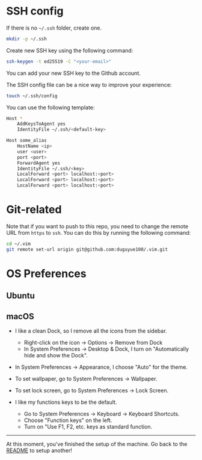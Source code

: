 # SSH config

If there is no `~/.ssh` folder, create one.
```bash
mkdir -p ~/.ssh
```

Create new SSH key using the following command:
```bash
ssh-keygen -t ed25519 -C "<your-email>"
```
You can add your new SSH key to the Github account.


The SSH config file can be a nice way to improve your experience:
```bash
touch ~/.ssh/config
```

You can use the following template:
```bash
Host *
    AddKeysToAgent yes
    IdentityFile ~/.ssh/<default-key>

Host some_alias
	HostName <ip>
	user <user>
    port <port>
	ForwardAgent yes
    IdentityFile ~/.ssh/<key>
    LocalForward <port> localhost:<port>
    LocalForward <port> localhost:<port>
    LocalForward <port> localhost:<port>
```

# Git-related

Note that if you want to push to this repo, you need to change the remote URL from
`https` to `ssh`. You can do this by running the following command:

```bash
cd ~/.vim
git remote set-url origin git@github.com:duguyue100/.vim.git
```

# OS Preferences

## Ubuntu

## macOS

- I like a clean Dock, so I remove all the icons from the sidebar.
    - Right-click on the icon -> Options -> Remove from Dock
    - In System Preferences -> Desktop & Dock, I turn on "Automatically hide and show the Dock".


- In System Preferences -> Appearance, I choose "Auto" for the theme.

- To set wallpaper, go to System Preferences -> Wallpaper.

- To set lock screen, go to System Preferences -> Lock Screen.

- I like my functions keys to be the default.
    - Go to System Preferences -> Keyboard -> Keyboard Shortcuts.
    - Choose "Function keys" on the left.
    - Turn on "Use F1, F2, etc. keys as standard function.

---
At this moment, you've finished the setup of the machine. Go back to the
[README](./README.md) to setup another!
